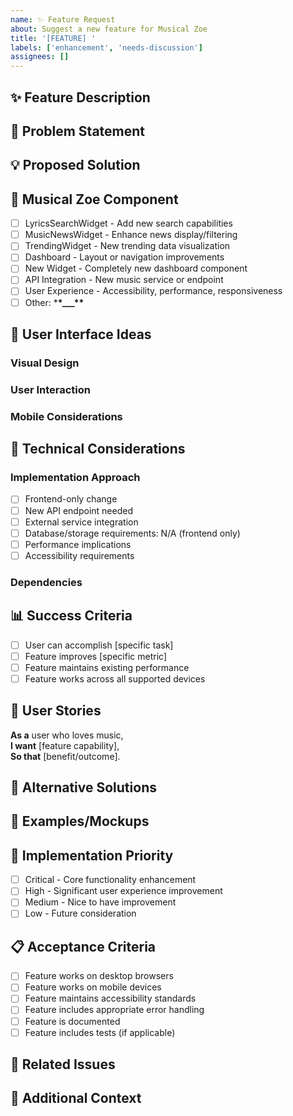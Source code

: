 ```yaml
---
name: ✨ Feature Request
about: Suggest a new feature for Musical Zoe
title: '[FEATURE] '
labels: ['enhancement', 'needs-discussion']
assignees: []
---
```


## ✨ Feature Description

<!-- A clear and concise description of the feature you'd like to see -->

## 🎯 Problem Statement

<!-- What problem does this feature solve? What need does it address? -->

## 💡 Proposed Solution

<!-- Describe your proposed solution in detail -->

## 🎵 Musical Zoe Component

<!-- Which part of the app would this feature affect? -->

- [ ] LyricsSearchWidget - Add new search capabilities
- [ ] MusicNewsWidget - Enhance news display/filtering
- [ ] TrendingWidget - New trending data visualization
- [ ] Dashboard - Layout or navigation improvements
- [ ] New Widget - Completely new dashboard component
- [ ] API Integration - New music service or endpoint
- [ ] User Experience - Accessibility, performance, responsiveness
- [ ] Other: \***\*\_\_\_\*\***

## 🎨 User Interface Ideas

<!-- How should this feature look and behave? -->

### Visual Design

<!-- Describe the visual aspects -->

### User Interaction

<!-- How would users interact with this feature? -->

### Mobile Considerations

<!-- How should this work on mobile devices? -->

## 🔧 Technical Considerations

<!-- Any technical aspects to consider -->

### Implementation Approach

- [ ] Frontend-only change
- [ ] New API endpoint needed
- [ ] External service integration
- [ ] Database/storage requirements: N/A (frontend only)
- [ ] Performance implications
- [ ] Accessibility requirements

### Dependencies

<!-- Would this require new packages or services? -->

## 📊 Success Criteria

<!-- How would we know this feature is successful? -->

- [ ] User can accomplish [specific task]
- [ ] Feature improves [specific metric]
- [ ] Feature maintains existing performance
- [ ] Feature works across all supported devices

## 🌟 User Stories

<!-- Describe how users would benefit -->

**As a** user who loves music,  
**I want** [feature capability],  
**So that** [benefit/outcome].

## 🔄 Alternative Solutions

<!-- Have you considered alternative approaches? -->

## 📱 Examples/Mockups

<!-- If you have examples, mockups, or references, include them here -->

## 🚀 Implementation Priority

<!-- How important is this feature? -->

- [ ] Critical - Core functionality enhancement
- [ ] High - Significant user experience improvement
- [ ] Medium - Nice to have improvement
- [ ] Low - Future consideration

## 📋 Acceptance Criteria

<!-- What conditions must be met for this feature to be complete? -->

- [ ] Feature works on desktop browsers
- [ ] Feature works on mobile devices
- [ ] Feature maintains accessibility standards
- [ ] Feature includes appropriate error handling
- [ ] Feature is documented
- [ ] Feature includes tests (if applicable)

## 🔗 Related Issues

<!-- Link any related issues or discussions -->

## 💬 Additional Context

<!-- Any other context, considerations, or examples -->
